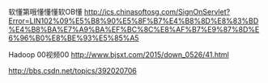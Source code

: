 
软懂第哦懂懂懂软OB懂
http://ics.chinasoftosg.com/SignOnServlet?Error=LIN102%09%E5%B8%90%E5%8F%B7%E4%B8%8D%E8%83%BD%E4%B8%BA%E7%A9%BA%EF%BC%8C%E8%AF%B7%E9%87%8D%E6%96%B0%E8%BE%93%E5%85%A5 

Hadoop 00视频00
http://www.bjsxt.com/2015/down_0526/41.html

http://bbs.csdn.net/topics/392020706 
